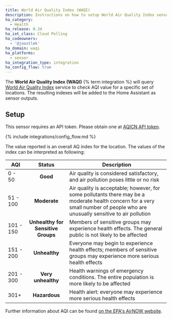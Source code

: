 ```yaml
---
title: World Air Quality Index (WAQI)
description: Instructions on how to setup World Air Quality Index sensor in Home Assistant.
ha_category:
  - Health
ha_release: 0.34
ha_iot_class: Cloud Polling
ha_codeowners:
  - '@joostlek'
ha_domain: waqi
ha_platforms:
  - sensor
ha_integration_type: integration
ha_config_flow: true
---
```


The **World Air Quality Index (WAQI)** {% term integration %} will query [World Air Quality Index](https://aqicn.org/city/beijing/) service to check AQI value for a specific set of locations. The resulting indexes will be added to the Home Assistant as sensor outputs.

## Setup

This sensor requires an API token. Please obtain one at [AQICN API token](https://aqicn.org/data-platform/token/#/).

{% include integrations/config_flow.md %}

The value reported is an overall AQ index for the location. The values of the index can be interpreted as following:

| AQI       |               Status               | Description                                                                                                                                                                   |
|-----------|:----------------------------------:|-------------------------------------------------------------------------------------------------------------------------------------------------------------------------------|
| 0 - 50    |              **Good**              | Air quality is considered satisfactory, and air pollution poses little or no risk                                                                                             |
| 51 - 100  |            **Moderate**            | Air quality is acceptable; however, for some pollutants there may be a moderate health concern for a very small number of people who are unusually sensitive to air pollution |
| 101 - 150 | **Unhealthy for Sensitive Groups** | Members of sensitive groups may experience health effects. The general public is not likely to be affected                                                                    |
| 151 - 200 |           **Unhealthy**            | Everyone may begin to experience health effects; members of sensitive groups may experience more serious health effects                                                       |
| 201 - 300 |         **Very unhealthy**         | Health warnings of emergency conditions. The entire population is more likely to be affected                                                                                  |
| 301+      |           **Hazardous**            | Health alert: everyone may experience more serious health effects                                                                                                


Further information about AQI can be found [on the EPA's AirNOW website](https://www.airnow.gov/aqi/aqi-basics/).
